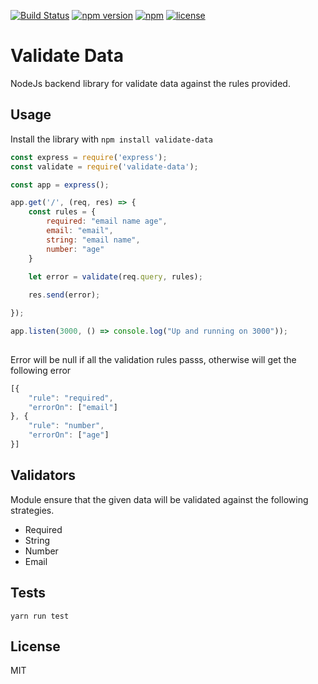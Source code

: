 [![Build Status](https://travis-ci.org/exp-anoop/validate-data.svg?branch=master)](https://travis-ci.org/exp-anoop/validate-data) [![npm version](https://badge.fury.io/js/validate-data.svg)](https://badge.fury.io/js/validate-data) [![npm](https://img.shields.io/badge/node-%3E%3D6.9.2-brightgreen.svg)](https://github.com/exp-anoop/validate-data) [![license](https://img.shields.io/badge/license-MIT%20License-brightgreen.svg)](https://raw.githubusercontent.com/exp-anoop/validate-data/master/LICENCE)

# Validate Data
NodeJs backend library for validate data against the rules provided.

## Usage
Install the library with  ``` npm install validate-data ```

``` javascript
const express = require('express');
const validate = require('validate-data');

const app = express();

app.get('/', (req, res) => {
    const rules = {
        required: "email name age",
        email: "email",
        string: "email name",
        number: "age"
    }

    let error = validate(req.query, rules);
    
    res.send(error);

});

app.listen(3000, () => console.log("Up and running on 3000"));
   
```
Error will be null if all the validation rules passs, otherwise will get the following error

``` javascript
[{                                              
	"rule": "required",
	"errorOn": ["email"]
}, {
	"rule": "number",
	"errorOn": ["age"]
}]
```

## Validators
Module ensure that the given data will be validated against the following strategies.
  - Required
  - String
  - Number
  - Email

## Tests
``` yarn run test ```

## License
MIT